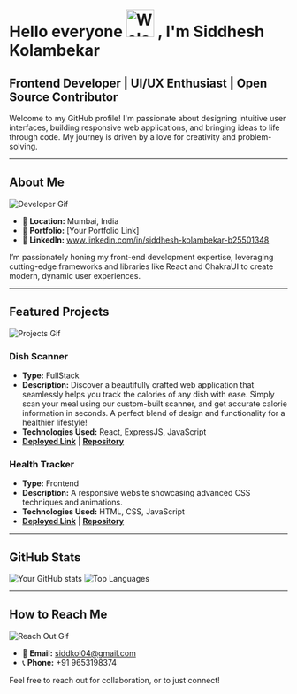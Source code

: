 # Hello everyone <img src="https://media.giphy.com/media/hvRJCLFzcasrR4ia7z/giphy.gif" width="50px" alt="Welcome Gif"> , I'm Siddhesh Kolambekar

## Frontend Developer | UI/UX Enthusiast | Open Source Contributor

Welcome to my GitHub profile! I'm passionate about designing intuitive user interfaces, building responsive web applications, and bringing ideas to life through code. My journey is driven by a love for creativity and problem-solving.

---

## About Me

![Developer Gif](https://media.giphy.com/media/26tn33aiTi1jkl6H6/giphy.gif)

- 📍 **Location:** Mumbai, India
- 🔗 **Portfolio:** [Your Portfolio Link]
- 🔎 **LinkedIn:** www.linkedin.com/in/siddhesh-kolambekar-b25501348

I’m passionately honing my front-end development expertise, leveraging cutting-edge frameworks and libraries like React and ChakraUI to create modern, dynamic user experiences.

---

## Featured Projects

![Projects Gif](https://media.giphy.com/media/Ll22OhMLAlVDb8UQWe/giphy.gif)

### Dish Scanner
- **Type:** FullStack
- **Description:** Discover a beautifully crafted web application that seamlessly helps you track the calories of any dish with ease. Simply scan your meal using our custom-built scanner, and get accurate calorie information in seconds. A perfect blend of design and functionality for a healthier lifestyle!
- **Technologies Used:** React, ExpressJS, JavaScript
- **[Deployed Link](https://cool-creponne-5792ec.netlify.app/)** | **[Repository](https://github.com/Siddhesh-Kolambekar/Dish-Scanner)**

### Health Tracker
- **Type:** Frontend
- **Description:** A responsive website showcasing advanced CSS techniques and animations.
- **Technologies Used:** HTML, CSS, JavaScript
- **[Deployed Link](https://incredible-llama-01f40f.netlify.app/)** | **[Repository](https://github.com/Siddhesh-Kolambekar/Health-Tracker)**

---

## GitHub Stats

![Your GitHub stats](https://github-readme-stats.vercel.app/api?username=Siddhesh-Kolambekar&show_icons=true&theme=radical)
![Top Languages](https://github-readme-stats.vercel.app/api/top-langs/?username=Siddhesh-Kolambekar&layout=compact&theme=radical)

---

## How to Reach Me

![Reach Out Gif](https://media.giphy.com/media/j5QcmXoFWlEzrgP55a/giphy.gif)

- 📧 **Email:** siddkol04@gmail.com
- 📞 **Phone:** +91 9653198374

Feel free to reach out for collaboration, or to just connect!
